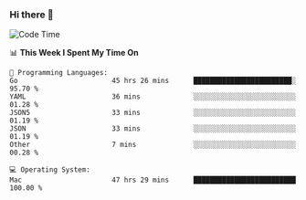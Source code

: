 ### Hi there 👋

<!--
**CrazyCollin/crazycollin** is a ✨ _special_ ✨ repository because its `README.md` (this file) appears on your GitHub profile.

Here are some ideas to get you started:

- 🔭 I’m currently working on ...
- 🌱 I’m currently learning ...
- 👯 I’m looking to collaborate on ...
- 🤔 I’m looking for help with ...
- 💬 Ask me about ...
- 📫 How to reach me: ...
- 😄 Pronouns: ...
- ⚡ Fun fact: ...
-->

<!--START_SECTION:waka-->
![Code Time](http://img.shields.io/badge/Code%20Time-4%2C052%20hrs%2042%20mins-blue)

📊 **This Week I Spent My Time On** 

```text
💬 Programming Languages: 
Go                       45 hrs 26 mins      ████████████████████████░   95.70 % 
YAML                     36 mins             ░░░░░░░░░░░░░░░░░░░░░░░░░   01.28 % 
JSON5                    33 mins             ░░░░░░░░░░░░░░░░░░░░░░░░░   01.19 % 
JSON                     33 mins             ░░░░░░░░░░░░░░░░░░░░░░░░░   01.19 % 
Other                    7 mins              ░░░░░░░░░░░░░░░░░░░░░░░░░   00.28 % 

💻 Operating System: 
Mac                      47 hrs 29 mins      █████████████████████████   100.00 % 
```


<!--END_SECTION:waka-->
